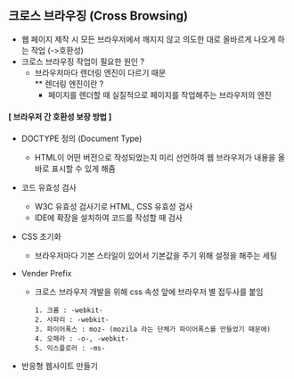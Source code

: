 ## 크로스 브라우징 (Cross Browsing)
- 웹 페이지 제작 시 모든 브라우저에서 깨지지 않고 의도한 대로 올바르게 나오게 하는 작업 (->호환성)
- 크로스 브라우징 작업이 필요한 원인 ?
    - 브라우저마다 렌더링 엔진이 다르기 때문 <br>
      ** 렌더링 엔진이란 ?
        - 페이지를 렌더할 때 실질적으로 페이지를 작업해주는 브라우저의 엔진

#### [ 브라우저 간 호환성 보장 방법 ]
- DOCTYPE 정의 (Document Type)
    - HTML이 어떤 버전으로 작성되었는지 미리 선언하여 웹 브라우저가 내용을 올바로 표시할 수 있게 해줌
- 코드 유효성 검사
    - W3C 유효성 검사기로 HTML, CSS 유효성 검사
    - IDE에 확장을 설치하여 코드를 작성할 때 검사
- CSS 초기화
    - 브라우저마다 기본 스타일이 있어서 기본값을 주기 위해 설정을 해주는 세팅
- Vender Prefix
    - 크로스 브라우저 개발을 위해 css 속성 앞에 브라우저 별 접두사를 붙임
        
        ```
        1. 크롬 : -webkit-
        2. 사파리 : -webkit-
        3. 파이어폭스 : moz- (mozila 라는 단체가 파이어폭스를 만들었기 때문에)
        4. 오페라 : -o-, -webkit-
        5. 익스플로러 : -ms-
        ```
        
- 반응형 웹사이트 만들기
